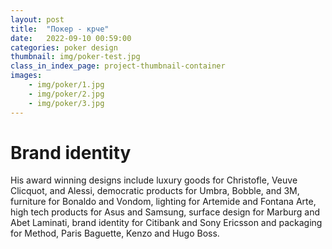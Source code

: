 ```yaml
---
layout: post
title:  "Покер - крче"
date:   2022-09-10 00:59:00
categories: poker design
thumbnail: img/poker-test.jpg
class_in_index_page: project-thumbnail-container
images:
    - img/poker/1.jpg
    - img/poker/2.jpg
    - img/poker/3.jpg
---
```


# Brand identity

His award winning designs include luxury goods for Christofle, Veuve Clicquot, and Alessi, democratic products for Umbra, Bobble, and 3M, furniture for Bonaldo and Vondom, lighting for Artemide and Fontana Arte, high tech products for Asus and Samsung, surface design for Marburg and Abet Laminati, brand identity for Citibank and Sony Ericsson and packaging for Method, Paris Baguette, Kenzo and Hugo Boss.
